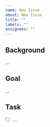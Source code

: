 ```yaml
---
name: New Issue
about: New Issue
title: ""
labels: ""
assignees: ""
---
```


## Background

...

## Goal

...

## Task

- [ ] ...
